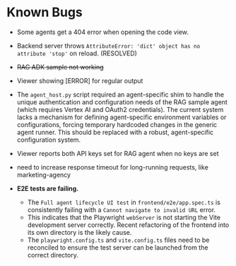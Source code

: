 # Known Bugs

- Some agents get a 404 error when opening the code view.
- Backend server throws `AttributeError: 'dict' object has no attribute 'stop'` on reload. (RESOLVED)
- ~~RAG ADK sample not working~~
- Viewer showing [ERROR] for regular output
- The `agent_host.py` script required an agent-specific shim to handle the unique authentication and configuration needs of the RAG sample agent (which requires Vertex AI and OAuth2 credentials). The current system lacks a mechanism for defining agent-specific environment variables or configurations, forcing temporary hardcoded changes in the generic agent runner. This should be replaced with a robust, agent-specific configuration system.
- Viewer reports both API keys set for RAG agent when no keys are set
- need to increase response timeout for long-running requests, like marketing-agency

- **E2E tests are failing.**
  - The `Full agent lifecycle UI test` in `frontend/e2e/app.spec.ts` is consistently failing with a `Cannot navigate to invalid URL` error.
  - This indicates that the Playwright `webServer` is not starting the Vite development server correctly. Recent refactoring of the frontend into its own directory is the likely cause.
  - The `playwright.config.ts` and `vite.config.ts` files need to be reconciled to ensure the test server can be launched from the correct directory.
